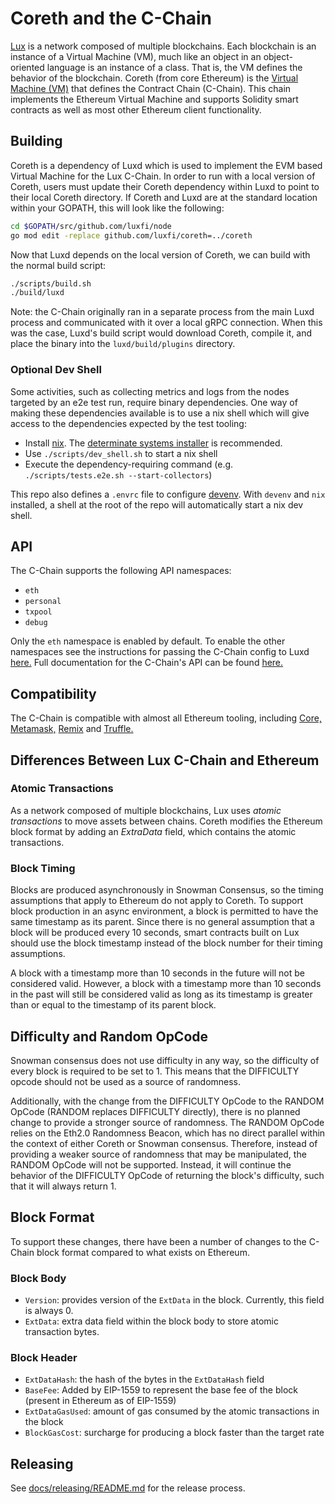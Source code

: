 # Coreth and the C-Chain

[Lux](https://www.lux.network/) is a network composed of multiple blockchains.
Each blockchain is an instance of a Virtual Machine (VM), much like an object in an object-oriented language is an instance of a class.
That is, the VM defines the behavior of the blockchain.
Coreth (from core Ethereum) is the [Virtual Machine (VM)](https://docs.lux.network/learn/virtual-machines) that defines the Contract Chain (C-Chain).
This chain implements the Ethereum Virtual Machine and supports Solidity smart contracts as well as most other Ethereum client functionality.

## Building

Coreth is a dependency of Luxd which is used to implement the EVM based Virtual Machine for the Lux C-Chain. In order to run with a local version of Coreth, users must update their Coreth dependency within Luxd to point to their local Coreth directory. If Coreth and Luxd are at the standard location within your GOPATH, this will look like the following:

```bash
cd $GOPATH/src/github.com/luxfi/node
go mod edit -replace github.com/luxfi/coreth=../coreth
```

Now that Luxd depends on the local version of Coreth, we can build with the normal build script:

```bash
./scripts/build.sh
./build/luxd
```

Note: the C-Chain originally ran in a separate process from the main Luxd process and communicated with it over a local gRPC connection. When this was the case, Luxd's build script would download Coreth, compile it, and place the binary into the `luxd/build/plugins` directory.

### Optional Dev Shell

Some activities, such as collecting metrics and logs from the nodes targeted by an e2e
test run, require binary dependencies. One way of making these dependencies available is
to use a nix shell which will give access to the dependencies expected by the test
tooling:

 - Install [nix](https://nixos.org/). The [determinate systems
   installer](https://github.com/DeterminateSystems/nix-installer?tab=readme-ov-file#install-nix)
   is recommended.
 - Use `./scripts/dev_shell.sh` to start a nix shell
 - Execute the dependency-requiring command (e.g. `./scripts/tests.e2e.sh --start-collectors`)

This repo also defines a `.envrc` file to configure [devenv](https://direnv.net/). With
`devenv` and `nix` installed, a shell at the root of the repo will automatically start a nix
dev shell.

## API

The C-Chain supports the following API namespaces:

- `eth`
- `personal`
- `txpool`
- `debug`

Only the `eth` namespace is enabled by default. 
To enable the other namespaces see the instructions for passing the C-Chain config to Luxd [here.](https://docs.lux.network/nodes/configure/chain-config-flags#enabling-evm-apis)
Full documentation for the C-Chain's API can be found [here.](https://docs.lux.network/reference/luxd/c-chain/api)

## Compatibility

The C-Chain is compatible with almost all Ethereum tooling, including [Core,](https://docs.lux.network/build/dapp/launch-dapp#through-core) [Metamask,](https://docs.lux.network/build/dapp/launch-dapp#through-metamask) [Remix](https://docs.lux.network/dapps/smart-contract-dev/deploy-with-remix-ide) and [Truffle.](https://docs.lux.network/build/tutorials/smart-contracts/using-truffle-with-the-lux-c-chain)

## Differences Between Lux C-Chain and Ethereum

### Atomic Transactions

As a network composed of multiple blockchains, Lux uses *atomic transactions* to move assets between chains. Coreth modifies the Ethereum block format by adding an *ExtraData* field, which contains the atomic transactions.

### Block Timing

Blocks are produced asynchronously in Snowman Consensus, so the timing assumptions that apply to Ethereum do not apply to Coreth. To support block production in an async environment, a block is permitted to have the same timestamp as its parent. Since there is no general assumption that a block will be produced every 10 seconds, smart contracts built on Lux should use the block timestamp instead of the block number for their timing assumptions.

A block with a timestamp more than 10 seconds in the future will not be considered valid. However, a block with a timestamp more than 10 seconds in the past will still be considered valid as long as its timestamp is greater than or equal to the timestamp of its parent block.

## Difficulty and Random OpCode

Snowman consensus does not use difficulty in any way, so the difficulty of every block is required to be set to 1. This means that the DIFFICULTY opcode should not be used as a source of randomness.

Additionally, with the change from the DIFFICULTY OpCode to the RANDOM OpCode (RANDOM replaces DIFFICULTY directly), there is no planned change to provide a stronger source of randomness. The RANDOM OpCode relies on the Eth2.0 Randomness Beacon, which has no direct parallel within the context of either Coreth or Snowman consensus. Therefore, instead of providing a weaker source of randomness that may be manipulated, the RANDOM OpCode will not be supported. Instead, it will continue the behavior of the DIFFICULTY OpCode of returning the block's difficulty, such that it will always return 1.

## Block Format

To support these changes, there have been a number of changes to the C-Chain block format compared to what exists on Ethereum.

### Block Body

* `Version`: provides version of the `ExtData` in the block. Currently, this field is always 0.
* `ExtData`: extra data field within the block body to store atomic transaction bytes.

### Block Header

* `ExtDataHash`: the hash of the bytes in the `ExtDataHash` field
* `BaseFee`: Added by EIP-1559 to represent the base fee of the block (present in Ethereum as of EIP-1559)
* `ExtDataGasUsed`: amount of gas consumed by the atomic transactions in the block
* `BlockGasCost`: surcharge for producing a block faster than the target rate

## Releasing

See [docs/releasing/README.md](docs/releasing/README.md) for the release process.

